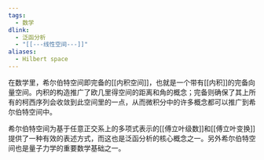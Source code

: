 ```yaml
---
tags:
  - 数学
dlink:
  - 泛函分析
  - "[[---线性空间---]]"
aliases:
  - Hilbert space
---
```

在数学里，希尔伯特空间即完备的[[内积空间]]，也就是一个带有[[内积]]的完备向量空间。内积的构造推广了欧几里得空间的距离和角的概念；完备则确保了其上所有的柯西序列会收敛到此空间里的一点，从而微积分中的许多概念都可以推广到希尔伯特空间中。

希尔伯特空间为基于任意正交系上的多项式表示的[[傅立叶级数]]和[[傅立叶变换]]提供了一种有效的表述方式，而这也是泛函分析的核心概念之一。另外希尔伯特空间也是量子力学的重要数学基础之一。